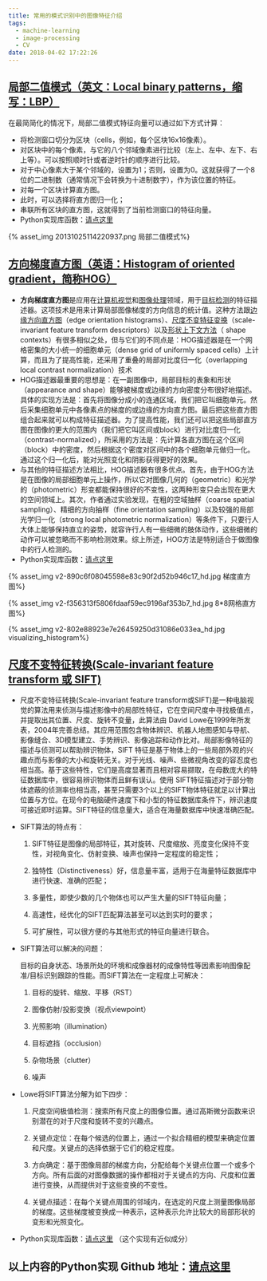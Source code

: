 ```yaml
---
title: 常用的模式识别中的图像特征介绍
tags:
  - machine-learning
  - image-processing
  - CV
date: 2018-04-02 17:22:26
---
```



## [局部二值模式（英文：Local binary patterns，缩写：LBP）](https://blog.csdn.net/u013207865/article/details/49720509)

在最简简化的情况下，局部二值模式特征向量可以通过如下方式计算：

- 将检测窗口切分为区块（cells，例如，每个区块16x16像素）。
- 对区块中的每个像素，与它的八个邻域像素进行比较（左上、左中、左下、右上等）。可以按照顺时针或者逆时针的顺序进行比较。
- 对于中心像素大于某个邻域的，设置为1；否则，设置为0。这就获得了一个8位的二进制数（通常情况下会转换为十进制数字），作为该位置的特征。
- 对每一个区块计算直方图。
- 此时，可以选择将直方图归一化；
- 串联所有区块的直方图，这就得到了当前检测窗口的特征向量。
- Python实现库函数：[请点这里](http://scikit-image.org/docs/stable/api/skimage.feature.html#local-binary-pattern)

{% asset_img 20131025114220937.png 局部二值模式%}

## [方向梯度直方图（英语：Histogram of oriented gradient，简称HOG）](https://www.jianshu.com/p/395f0582c5f7)

* **方向梯度直方图**是应用在[计算机视觉](https://zh.wikipedia.org/wiki/%E8%AE%A1%E7%AE%97%E6%9C%BA%E8%A7%86%E8%A7%89)和[图像处理](https://zh.wikipedia.org/wiki/%E5%9B%BE%E5%83%8F%E5%A4%84%E7%90%86)领域，用于[目标检测](https://zh.wikipedia.org/w/index.php?title=%E7%9B%AE%E6%A0%87%E6%A3%80%E6%B5%8B&action=edit&redlink=1)的特征描述器。这项技术是用来计算局部图像梯度的方向信息的统计值。这种方法跟[边缘方向直方图](https://zh.wikipedia.org/w/index.php?title=%E8%BE%B9%E7%BC%98%E6%96%B9%E5%90%91%E7%9B%B4%E6%96%B9%E5%9B%BE&action=edit&redlink=1)（edge orientation histograms）、[尺度不变特征变换](https://zh.wikipedia.org/wiki/%E5%B0%BA%E5%BA%A6%E4%B8%8D%E5%8F%98%E7%89%B9%E5%BE%81%E5%8F%98%E6%8D%A2)（scale-invariant feature transform descriptors）以及[形状上下文方法](https://zh.wikipedia.org/w/index.php?title=%E5%BD%A2%E7%8A%B6%E4%B8%8A%E4%B8%8B%E6%96%87%E6%96%B9%E6%B3%95&action=edit&redlink=1)（ shape contexts）有很多相似之处，但与它们的不同点是：HOG描述器是在一个网格密集的大小统一的细胞单元（dense grid of uniformly spaced cells）上计算，而且为了提高性能，还采用了重叠的局部对比度归一化（overlapping local contrast normalization）技术
* HOG描述器最重要的思想是：在一副图像中，局部目标的表象和形状（appearance and shape）能够被梯度或边缘的方向密度分布很好地描述。具体的实现方法是：首先将图像分成小的连通区域，我们把它叫细胞单元。然后采集细胞单元中各像素点的梯度的或边缘的方向直方图。最后把这些直方图组合起来就可以构成特征描述器。为了提高性能，我们还可以把这些局部直方图在图像的更大的范围内（我们把它叫区间或block）进行对比度归一化（contrast-normalized），所采用的方法是：先计算各直方图在这个区间（block）中的密度，然后根据这个密度对区间中的各个细胞单元做归一化。通过这个归一化后，能对光照变化和阴影获得更好的效果。
* 与其他的特征描述方法相比，HOG描述器有很多优点。首先，由于HOG方法是在图像的局部细胞单元上操作，所以它对图像几何的（geometric）和光学的（photometric）形变都能保持很好的不变性，这两种形变只会出现在更大的空间领域上。其次，作者通过实验发现，在粗的空域抽样（coarse spatial sampling）、精细的方向抽样（fine orientation sampling）以及较强的局部光学归一化（strong local photometric normalization）等条件下，只要行人大体上能够保持直立的姿势，就容许行人有一些细微的肢体动作，这些细微的动作可以被忽略而不影响检测效果。综上所述，HOG方法是特别适合于做图像中的行人检测的。
* Python实现库函数：[请点这里](http://scikit-image.org/docs/stable/api/skimage.feature.html#hog)

{% asset_img v2-890c6f08045598e83c90f2d52b946c17_hd.jpg 梯度直方图%}

{% asset_img v2-f356313f5806fdaaf59ec9196af353b7_hd.jpg 8*8网格直方图%}

{% asset_img v2-802e88923e7e26459250d31086e033ea_hd.jpg visualizing_histogram%}

## [尺度不变特征转换(Scale-invariant feature transform 或 SIFT)](https://blog.csdn.net/zddblog/article/details/7521424)

* 尺度不变特征转换(Scale-invariant feature transform或SIFT)是一种电脑视觉的算法用来侦测与描述影像中的局部性特征，它在空间尺度中寻找极值点，并提取出其位置、尺度、旋转不变量，此算法由 David Lowe在1999年所发表，2004年完善总结。其应用范围包含物体辨识、机器人地图感知与导航、影像缝合、3D模型建立、手势辨识、影像追踪和动作比对。局部影像特征的描述与侦测可以帮助辨识物体，SIFT 特征是基于物体上的一些局部外观的兴趣点而与影像的大小和旋转无关。对于光线、噪声、些微视角改变的容忍度也相当高。基于这些特性，它们是高度显著而且相对容易撷取，在母数庞大的特征数据库中，很容易辨识物体而且鲜有误认。使用 SIFT特征描述对于部分物体遮蔽的侦测率也相当高，甚至只需要3个以上的SIFT物体特征就足以计算出位置与方位。在现今的电脑硬件速度下和小型的特征数据库条件下，辨识速度可接近即时运算。SIFT特征的信息量大，适合在海量数据库中快速准确匹配。

* SIFT算法的特点有：

  1. SIFT特征是图像的局部特征，其对旋转、尺度缩放、亮度变化保持不变性，对视角变化、仿射变换、噪声也保持一定程度的稳定性；


  2. 独特性（Distinctiveness）好，信息量丰富，适用于在海量特征数据库中进行快速、准确的匹配；


  3. 多量性，即使少数的几个物体也可以产生大量的SIFT特征向量；


  4. 高速性，经优化的SIFT匹配算法甚至可以达到实时的要求；

  5. 可扩展性，可以很方便的与其他形式的特征向量进行联合。

* SIFT算法可以解决的问题：

  目标的自身状态、场景所处的环境和成像器材的成像特性等因素影响图像配准/目标识别跟踪的性能。而SIFT算法在一定程度上可解决：

  1. 目标的旋转、缩放、平移（RST）


  2. 图像仿射/投影变换（视点viewpoint）


  3. 光照影响（illumination）


  4. 目标遮挡（occlusion）


  5. 杂物场景（clutter）


  6. 噪声

* Lowe将SIFT算法分解为如下四步：

  1. 尺度空间极值检测：搜索所有尺度上的图像位置。通过高斯微分函数来识别潜在的对于尺度和旋转不变的兴趣点。


  2. 关键点定位：在每个候选的位置上，通过一个拟合精细的模型来确定位置和尺度。关键点的选择依据于它们的稳定程度。


  3. 方向确定：基于图像局部的梯度方向，分配给每个关键点位置一个或多个方向。所有后面的对图像数据的操作都相对于关键点的方向、尺度和位置进行变换，从而提供对于这些变换的不变性。


  4. 关键点描述：在每个关键点周围的邻域内，在选定的尺度上测量图像局部的梯度。这些梯度被变换成一种表示，这种表示允许比较大的局部形状的变形和光照变化。

* Python实现库函数：[请点这里](http://scikit-image.org/docs/stable/api/skimage.feature.html#daisy) （这个实现有近似成分）

## 以上内容的Python实现 Github 地址：[请点这里](https://github.com/miracleyou/cs231n_assignment_HUST/blob/master/cs231n_assignment1_HUST.ipynb)

